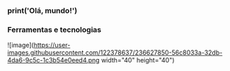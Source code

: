 ### print('Olá, mundo!')


### Ferramentas e tecnologias
![image](https://user-images.githubusercontent.com/122378637/236627850-56c8033a-32db-4da6-9c5c-1c3b54e0eed4.png width="40" height="40")
          

